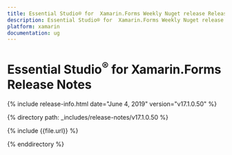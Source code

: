 ```yaml
---
title: Essential Studio® for  Xamarin.Forms Weekly Nuget release Release Notes  
description: Essential Studio® for  Xamarin.Forms Weekly Nuget release Release Notes  
platform: xamarin
documentation: ug
---
```


# Essential Studio<sup>®</sup> for  Xamarin.Forms  Release Notes  

{% include release-info.html date="June 4, 2019"  version="v17.1.0.50" %} 


{% directory path: _includes/release-notes/v17.1.0.50 %}

{% include {{file.url}} %}

{% enddirectory %}